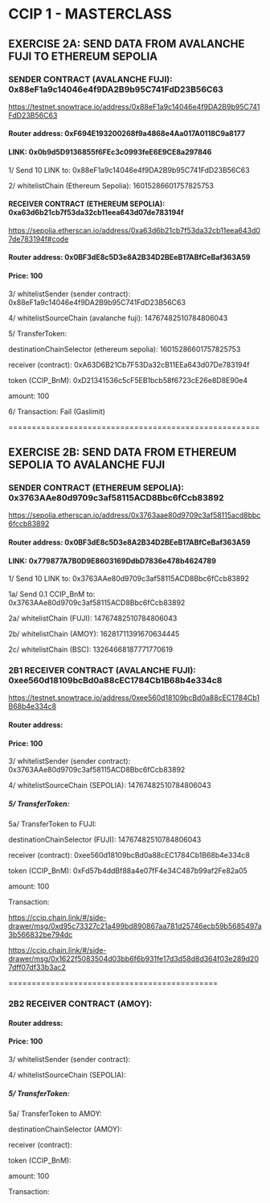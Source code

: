 # CCIP 1 - MASTERCLASS

## EXERCISE 2A: SEND DATA FROM AVALANCHE FUJI TO ETHEREUM SEPOLIA

### SENDER CONTRACT (AVALANCHE FUJI): 0x88eF1a9c14046e4f9DA2B9b95C741FdD23B56C63

https://testnet.snowtrace.io/address/0x88eF1a9c14046e4f9DA2B9b95C741FdD23B56C63

#### Router address:	0xF694E193200268f9a4868e4Aa017A0118C9a8177

#### LINK: 0x0b9d5D9136855f6FEc3c0993feE6E9CE8a297846

1/ Send 10 LINK to: 0x88eF1a9c14046e4f9DA2B9b95C741FdD23B56C63

2/ whitelistChain (Ethereum Sepolia): 16015286601757825753


#### RECEIVER CONTRACT (ETHEREUM SEPOLIA): 0xa63d6b21cb7f53da32cb11eea643d07de783194f

https://sepolia.etherscan.io/address/0xa63d6b21cb7f53da32cb11eea643d07de783194f#code

#### Router address: 0x0BF3dE8c5D3e8A2B34D2BEeB17ABfCeBaf363A59

#### Price: 100

3/ whitelistSender (sender contract): 0x88eF1a9c14046e4f9DA2B9b95C741FdD23B56C63

4/ whitelistSourceChain (avalanche fuji): 14767482510784806043

5/ TransferToken:

destinationChainSelector (ethereum sepolia): 16015286601757825753

receiver (contract): 0xA63D6B21Cb7F53Da32cB11EEa643d07De783194f

token (CCIP_BnM): 0xD21341536c5cF5EB1bcb58f6723cE26e8D8E90e4

amount: 100

6/ Transaction:  Fail (Gaslimit)

======================================================

## EXERCISE 2B: SEND DATA FROM ETHEREUM SEPOLIA TO AVALANCHE FUJI

### SENDER CONTRACT (ETHEREUM SEPOLIA): 0x3763AAe80d9709c3af58115ACD8Bbc6fCcb83892

https://sepolia.etherscan.io/address/0x3763aae80d9709c3af58115acd8bbc6fccb83892

#### Router address:	0x0BF3dE8c5D3e8A2B34D2BEeB17ABfCeBaf363A59

#### LINK: 0x779877A7B0D9E8603169DdbD7836e478b4624789

1/ Send 10 LINK to: 0x3763AAe80d9709c3af58115ACD8Bbc6fCcb83892

1a/ Send 0.1 CCIP_BnM to: 0x3763AAe80d9709c3af58115ACD8Bbc6fCcb83892

2a/ whitelistChain (FUJI): 14767482510784806043

2b/ whitelistChain (AMOY): 16281711391670634445

2c/ whitelistChain (BSC): 13264668187771770619


###  2B1 RECEIVER CONTRACT (AVALANCHE FUJI): 0xee560d18109bcBd0a88cEC1784Cb1B68b4e334c8

https://testnet.snowtrace.io/address/0xee560d18109bcBd0a88cEC1784Cb1B68b4e334c8

#### Router address: 

#### Price: 100

3/ whitelistSender (sender contract): 0x3763AAe80d9709c3af58115ACD8Bbc6fCcb83892

4/ whitelistSourceChain (SEPOLIA): 14767482510784806043

##### 5/ TransferToken:

5a/ TransferToken to FUJI: 

destinationChainSelector (FUJI): 14767482510784806043

receiver (contract): 0xee560d18109bcBd0a88cEC1784Cb1B68b4e334c8

token (CCIP_BnM): 0xFd57b4ddBf88a4e07fF4e34C487b99af2Fe82a05

amount: 100

Transaction:

https://ccip.chain.link/#/side-drawer/msg/0xd95c73327c21a499bd890867aa781d25746ecb59b5685497a3b566832be794dc

https://ccip.chain.link/#/side-drawer/msg/0x1622f5083504d03bb6f6b931fe17d3d58d8d364f03e289d207dff07df33b3ac2

=============================================

###  2B2 RECEIVER CONTRACT (AMOY): 



#### Router address: 

#### Price: 100

3/ whitelistSender (sender contract): 

4/ whitelistSourceChain (SEPOLIA): 

##### 5/ TransferToken:

5a/ TransferToken to AMOY: 

destinationChainSelector (AMOY): 

receiver (contract): 

token (CCIP_BnM): 

amount: 100

Transaction:
